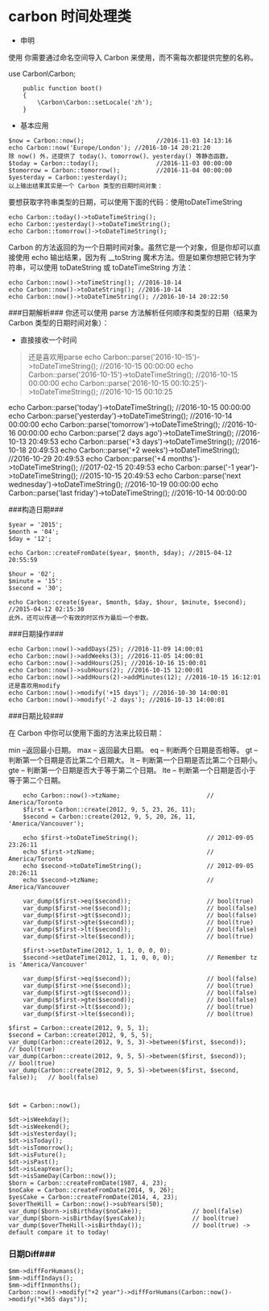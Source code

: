 # carbon 时间处理类

+ 申明

使用
你需要通过命名空间导入 Carbon 来使用，而不需每次都提供完整的名称。

use Carbon\Carbon;
```
    public function boot()
    {
        \Carbon\Carbon::setLocale('zh');
    }

```



+ 基本应用  


```
$now = Carbon::now();                    //2016-11-03 14:13:16
echo Carbon::now('Europe/London'); //2016-10-14 20:21:20
除 now() 外，还提供了 today()、tomorrow()、yesterday() 等静态函数，
$today = Carbon::today();                //2016-11-03 00:00:00
$tomorrow = Carbon::tomorrow();          //2016-11-04 00:00:00
$yesterday = Carbon::yesterday(); 
以上输出结果其实是一个 Carbon 类型的日期时间对象：

```
要想获取字符串类型的日期，可以使用下面的代码：使用toDateTimeString
```
echo Carbon::today()->toDateTimeString();
echo Carbon::yesterday()->toDateTimeString();
echo Carbon::tomorrow()->toDateTimeString();

```

Carbon 的方法返回的为一个日期时间对象。虽然它是一个对象，但是你却可以直接使用 echo 输出结果，因为有 __toString 魔术方法。但是如果你想把它转为字符串，可以使用 toDateString 或 toDateTimeString 方法：

```
echo Carbon::now()->toTimeString(); //2016-10-14
echo Carbon::now()->toDateString(); //2016-10-14
echo Carbon::now()->toDateTimeString(); //2016-10-14 20:22:50
```

###日期解析###
你还可以使用 parse 方法解析任何顺序和类型的日期（结果为 Carbon 类型的日期时间对象）：

+ 直接接收一个时间
> 还是喜欢用parse
echo Carbon::parse('2016-10-15')->toDateTimeString(); //2016-10-15 00:00:00
echo Carbon::parse('2016-10-15')->toDateTimeString(); //2016-10-15 00:00:00
echo Carbon::parse('2016-10-15 00:10:25')->toDateTimeString(); //2016-10-15 00:10:25
 
echo Carbon::parse('today')->toDateTimeString(); //2016-10-15 00:00:00
echo Carbon::parse('yesterday')->toDateTimeString(); //2016-10-14 00:00:00
echo Carbon::parse('tomorrow')->toDateTimeString(); //2016-10-16 00:00:00
echo Carbon::parse('2 days ago')->toDateTimeString(); //2016-10-13 20:49:53
echo Carbon::parse('+3 days')->toDateTimeString(); //2016-10-18 20:49:53
echo Carbon::parse('+2 weeks')->toDateTimeString(); //2016-10-29 20:49:53
echo Carbon::parse('+4 months')->toDateTimeString(); //2017-02-15 20:49:53
echo Carbon::parse('-1 year')->toDateTimeString(); //2015-10-15 20:49:53
echo Carbon::parse('next wednesday')->toDateTimeString(); //2016-10-19 00:00:00
echo Carbon::parse('last friday')->toDateTimeString(); //2016-10-14 00:00:00

###构造日期###

```
$year = '2015';
$month = '04';
$day = '12';
 
echo Carbon::createFromDate($year, $month, $day); //2015-04-12 20:55:59

$hour = '02';
$minute = '15':
$second = '30';
 
echo Carbon::create($year, $month, $day, $hour, $minute, $second); //2015-04-12 02:15:30
此外，还可以传递一个有效的时区作为最后一个参数。
```

###日期操作###

```
echo Carbon::now()->addDays(25); //2016-11-09 14:00:01
echo Carbon::now()->addWeeks(3); //2016-11-05 14:00:01
echo Carbon::now()->addHours(25); //2016-10-16 15:00:01
echo Carbon::now()->subHours(2); //2016-10-15 12:00:01
echo Carbon::now()->addHours(2)->addMinutes(12); //2016-10-15 16:12:01
还是喜欢用modify
echo Carbon::now()->modify('+15 days'); //2016-10-30 14:00:01
echo Carbon::now()->modify('-2 days'); //2016-10-13 14:00:01
```

###日期比较###

在 Carbon 中你可以使用下面的方法来比较日期：

min –返回最小日期。
max – 返回最大日期。
eq – 判断两个日期是否相等。
gt – 判断第一个日期是否比第二个日期大。
lt – 判断第一个日期是否比第二个日期小。
gte – 判断第一个日期是否大于等于第二个日期。
lte – 判断第一个日期是否小于等于第二个日期。

```
    echo Carbon::now()->tzName;                        // America/Toronto
    $first = Carbon::create(2012, 9, 5, 23, 26, 11);
    $second = Carbon::create(2012, 9, 5, 20, 26, 11, 'America/Vancouver');
     
    echo $first->toDateTimeString();                   // 2012-09-05 23:26:11
    echo $first->tzName;                               // America/Toronto
    echo $second->toDateTimeString();                  // 2012-09-05 20:26:11
    echo $second->tzName;                              // America/Vancouver
     
    var_dump($first->eq($second));                     // bool(true)
    var_dump($first->ne($second));                     // bool(false)
    var_dump($first->gt($second));                     // bool(false)
    var_dump($first->gte($second));                    // bool(true)
    var_dump($first->lt($second));                     // bool(false)
    var_dump($first->lte($second));                    // bool(true)

    $first->setDateTime(2012, 1, 1, 0, 0, 0);
    $second->setDateTime(2012, 1, 1, 0, 0, 0);         // Remember tz is 'America/Vancouver'
     
    var_dump($first->eq($second));                     // bool(false)
    var_dump($first->ne($second));                     // bool(true)
    var_dump($first->gt($second));                     // bool(false)
    var_dump($first->gte($second));                    // bool(false)
    var_dump($first->lt($second));                     // bool(true)
    var_dump($first->lte($second));                    // bool(true)

```

```
$first = Carbon::create(2012, 9, 5, 1);
$second = Carbon::create(2012, 9, 5, 5);
var_dump(Carbon::create(2012, 9, 5, 3)->between($first, $second));          // bool(true)
var_dump(Carbon::create(2012, 9, 5, 5)->between($first, $second));          // bool(true)
var_dump(Carbon::create(2012, 9, 5, 5)->between($first, $second, false));   // bool(false)


```

```

$dt = Carbon::now();
 
$dt->isWeekday();
$dt->isWeekend();
$dt->isYesterday();
$dt->isToday();
$dt->isTomorrow();
$dt->isFuture();
$dt->isPast();
$dt->isLeapYear();
$dt->isSameDay(Carbon::now());
$born = Carbon::createFromDate(1987, 4, 23);
$noCake = Carbon::createFromDate(2014, 9, 26);
$yesCake = Carbon::createFromDate(2014, 4, 23);
$overTheHill = Carbon::now()->subYears(50);
var_dump($born->isBirthday($noCake));              // bool(false)
var_dump($born->isBirthday($yesCake));             // bool(true)
var_dump($overTheHill->isBirthday());              // bool(true) -> default compare it to today!

```


### 日期Diff###
```
$mm->diffForHumans();
$mm->diffIndays();
$mm->diffInmonths();
Carbon::now()->modify("+2 year")->diffForHumans(Carbon::now()->modify("+365 days"));  

```


